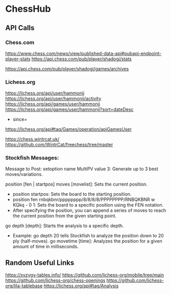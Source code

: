 # ChessHub

## API Calls
### Chess.com
https://www.chess.com/news/view/published-data-api#pubapi-endpoint-player-stats
https://api.chess.com/pub/player/shadogi/stats

https://api.chess.com/pub/player/shadogi/games/archives

### Lichess.org
https://lichess.org/api/user/hammonjj
https://lichess.org/api/user/hammonjj/activity
https://lichess.org/api/games/user/hammonjj
https://lichess.org/api/games/user/hammonjj?sort=dateDesc
  - since=<epochtime>

https://lichess.org/api#tag/Games/operation/apiGamesUser

https://chess.wintrcat.uk/
https://github.com/WintrCat/freechess/tree/master

### Stockfish Messages:
Message to Post:
setoption name MultiPV value 3: Generate up to 3 best moves/variations.

position [fen | startpos] moves [movelist]: Sets the current position.
 - position startpos: Sets the board to the starting position.
 - position fen rnbqkbnr/pppppppp/8/8/8/8/PPPPPPPP/RNBQKBNR w KQkq - 0 1: Sets the board to a specific position using the FEN notation.
 - After specifying the position, you can append a series of moves to reach the current position from the given starting point.

go depth [depth]: Starts the analysis to a specific depth. 
 - Example: go depth 20 tells Stockfish to analyze the position down to 20 ply (half-moves).
go movetime [time]: Analyzes the position for a given amount of time in milliseconds.

## Random Useful Links
https://syzygy-tables.info/
https://github.com/lichess-org/mobile/tree/main
https://github.com/lichess-org/chess-openings
https://github.com/lichess-org/lila-tablebase
https://lichess.org/api#tag/Analysis